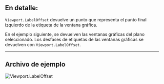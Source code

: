 ## En detalle:
`Viewport.LabelOffset` devuelve un punto que representa el punto final izquierdo de la etiqueta de la ventana gráfica.

En el ejemplo siguiente, se devuelven las ventanas gráficas del plano seleccionado. Los desfases de etiquetas de las ventanas gráficas se devuelven con `Viewport.LabelOffset`.
___
## Archivo de ejemplo

![Viewport.LabelOffset](./Revit.Elements.Viewport.LabelOffset_img.jpg)
